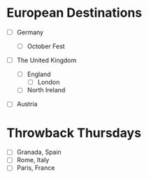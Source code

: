 # European Destinations

- [ ] Germany
     - [ ] October Fest
- [ ] The United Kingdom
     - [ ] England
          - [ ] London
     - [ ] North Ireland
- [ ] Austria


# Throwback Thursdays
- [ ] Granada, Spain
- [ ] Rome, Italy
- [ ] Paris, France
